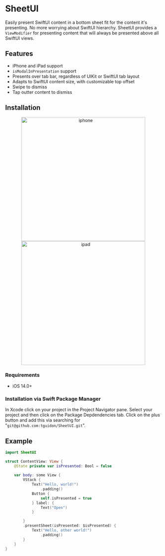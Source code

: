 # SheetUI

Easily present SwiftUI content in a bottom sheet fit for the content it's presenting. No more worrying about SwiftUI hierarchy. SheetUI provides a `ViewModifier` for presenting content that will always be presented above all SwiftUI views.

## Features
- iPhone and iPad support
- `isModalInPresentation` support
- Presents over tab bar, regardless of UIKit or SwiftUI tab layout
- Adapts to SwiftUI content size, with customizable top offset
- Swipe to dismiss
- Tap outter content to dismiss

## Installation

<p align="center">
  <img width="400" alt="iphone" src="https://user-images.githubusercontent.com/665323/150056793-07bb81ef-8725-49ca-b932-2f9cf43b6059.png">
  <img width="400" alt="ipad" src="https://user-images.githubusercontent.com/665323/150056805-a11972f9-1e19-4893-b5a9-30606db28ae4.png">
</p>

### Requirements

- iOS 14.0+

### Installation via Swift Package Manager 

In Xcode click on your project in the Project Navigator pane. Select your project and then click on the Package Depdendencies tab. Click on the plus button and add this via searching for "`git@github.com:tguidon/SheetUI.git`".

## Example

```swift
import SheetUI

struct ContentView: View {
    @State private var isPresented: Bool = false
    
    var body: some View {
        VStack {
            Text("Hello, world!")
                .padding()
            Button {
                self.isPresented = true
            } label: {
                Text("Open")
            }

        }
        .presentSheet(isPresented: $isPresented) {
            Text("Hello, other world!")
                .padding()
        }
    }
}
```
